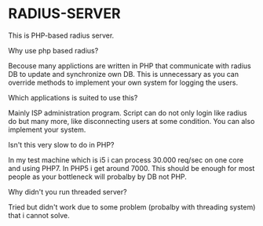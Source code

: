 # RADIUS-SERVER

This is PHP-based radius server.



Why use php based radius?

Becouse many applictions are written in PHP that communicate with radius DB to update and synchronize own DB. This is unnecessary as you can override methods to implement your own system for logging the users.

Which applications is suited to use this?

Mainly ISP administration program. Script can do not only login like radius do but many more, like disconnecting users at some condition. You can also implement your system.

Isn't this very slow to do in PHP?

In my test machine which is i5 i can process 30.000 req/sec on one core and using PHP7. In PHP5 i get around 7000. This should be enough for most people as your bottleneck will probalby by DB not PHP.

Why didn't you run threaded server?

Tried but didn't work due to some problem (probalby with threading system) that i cannot solve.

